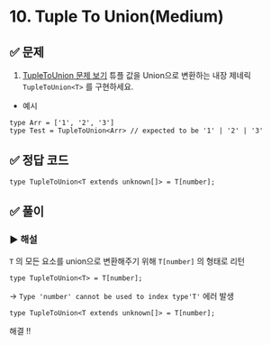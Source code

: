 # 10. Tuple To Union(Medium)

## ✅ 문제
1. [TupleToUnion 문제 보기](https://github.com/type-challenges/type-challenges/blob/main/questions/00010-medium-tuple-to-union/README.md)
튜플 값을 Union으로 변환하는 내장 제네릭 `TupleToUnion<T>` 를 구현하세요.

- 예시
```tsx
type Arr = ['1', '2', '3']
type Test = TupleToUnion<Arr> // expected to be '1' | '2' | '3'
```

## ✅ 정답 코드
```tsx
type TupleToUnion<T extends unknown[]> = T[number];
```

## ✅ 풀이
### ▶️ 해설
`T` 의 모든 요소를 union으로 변환해주기 위해 `T[number]` 의 형태로 리턴
```tsx
type TupleToUnion<T> = T[number];
```
→ `Type 'number' cannot be used to index type'T'` 에러 발생

```tsx
type TupleToUnion<T extends unknown[]> = T[number];
```
해결 !!

